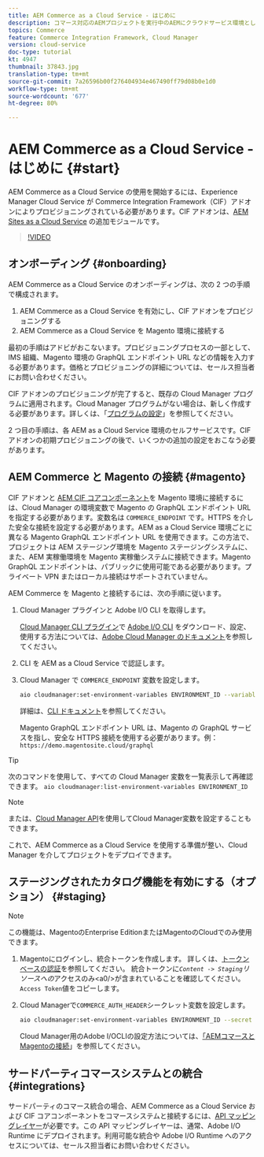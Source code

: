 ```yaml
---
title: AEM Commerce as a Cloud Service - はじめに
description: コマース対応のAEMプロジェクトを実行中のAEMにクラウドサービス環境としてデプロイする方法を説明します。 Adobeクラウドマネージャーの機能とCI/CDパイプラインを使用して、実行中の環境に対するVeniaリファレンスストアフロントを構築します。
topics: Commerce
feature: Commerce Integration Framework, Cloud Manager
version: cloud-service
doc-type: tutorial
kt: 4947
thumbnail: 37843.jpg
translation-type: tm+mt
source-git-commit: 7a26596b00f276404934e467490ff79d08b0e1d0
workflow-type: tm+mt
source-wordcount: '677'
ht-degree: 80%

---
```



# AEM Commerce as a Cloud Service - はじめに {#start}

AEM Commerce as a Cloud Service の使用を開始するには、Experience Manager Cloud Service が Commerce Integration Framework（CIF）アドオンによりプロビジョニングされている必要があります。CIF アドオンは、[AEM Sites as a Cloud Service](https://docs.adobe.com/content/help/ja-JP/experience-manager-cloud-service/sites/home.html) の追加モジュールです。

>[!VIDEO](https://video.tv.adobe.com/v/37843?quality=12&learn=on)

## オンボーディング {#onboarding}

AEM Commerce as a Cloud Service のオンボーディングは、次の 2 つの手順で構成されます。

1. AEM Commerce as a Cloud Service を有効にし、CIF アドオンをプロビジョニングする
2. AEM Commerce as a Cloud Service を Magento 環境に接続する

最初の手順はアドビがおこないます。プロビジョニングプロセスの一部として、IMS 組織、Magento 環境の GraphQL エンドポイント URL などの情報を入力する必要があります。価格とプロビジョニングの詳細については、セールス担当者にお問い合わせください。

CIF アドオンのプロビジョニングが完了すると、既存の Cloud Manager プログラムに適用されます。Cloud Manager プログラムがない場合は、新しく作成する必要があります。詳しくは、「[プログラムの設定](https://docs.adobe.com/content/help/ja-JP/experience-manager-cloud-manager/using/getting-started/setting-up-program.html)」を参照してください。

2 つ目の手順は、各 AEM as a Cloud Service 環境のセルフサービスです。CIF アドオンの初期プロビジョニングの後で、いくつかの追加の設定をおこなう必要があります。

## AEM Commerce と Magento の接続 {#magento}

CIF アドオンと [AEM CIF コアコンポーネント](https://github.com/adobe/aem-core-cif-components)を Magento 環境に接続するには、Cloud Manager の環境変数で Magento の GraphQL エンドポイント URL を指定する必要があります。変数名は `COMMERCE_ENDPOINT` です。HTTPS を介した安全な接続を設定する必要があります。AEM as a Cloud Service 環境ごとに異なる Magento GraphQL エンドポイント URL を使用できます。この方法で、プロジェクトは AEM ステージング環境を Magento ステージングシステムに、また、AEM 実稼働環境を Magento 実稼働システムに接続できます。Magento GraphQL エンドポイントは、パブリックに使用可能である必要があります。プライベート VPN またはローカル接続はサポートされていません。

AEM Commerce を Magento と接続するには、次の手順に従います。

1. Cloud Manager プラグインと Adobe I/O CLI を取得します。

   [Cloud Manager CLI プラグイン](https://github.com/adobe/aio-cli-plugin-cloudmanager)で [Adobe I/O CLI](https://github.com/adobe/aio-cli) をダウンロード、設定、使用する方法については、[Adobe Cloud Manager のドキュメント](https://docs.adobe.com/content/help/ja-JP/experience-manager-cloud-manager/using/introduction-to-cloud-manager.html)を参照してください。

2. CLI を AEM as a Cloud Service で認証します。

3. Cloud Manager で `COMMERCE_ENDPOINT` 変数を設定します。

   ```bash
   aio cloudmanager:set-environment-variables ENVIRONMENT_ID --variable COMMERCE_ENDPOINT "<Magento GraphQL endpoint URL>"
   ```

   詳細は、[CLI ドキュメント](https://github.com/adobe/aio-cli-plugin-cloudmanager#aio-cloudmanagerset-environment-variables-environmentid)を参照してください。

   Magento GraphQL エンドポイント URL は、Magento の GraphQL サービスを指し、安全な HTTPS 接続を使用する必要があります。例：`https://demo.magentosite.cloud/graphql`

>[!TIP]
>
>次のコマンドを使用して、すべての Cloud Manager 変数を一覧表示して再確認できます。 `aio cloudmanager:list-environment-variables ENVIRONMENT_ID`

>[!NOTE]
>
>または、[Cloud Manager API](https://www.adobe.io/apis/experiencecloud/cloud-manager/docs.html)を使用してCloud Manager変数を設定することもできます。

これで、AEM Commerce as a Cloud Service を使用する準備が整い、Cloud Manager を介してプロジェクトをデプロイできます。

## ステージングされたカタログ機能を有効にする（オプション） {#staging}

>[!NOTE]
>
>この機能は、MagentoのEnterprise EditionまたはMagentoのCloudでのみ使用できます。

1. Magentoにログインし、統合トークンを作成します。 詳しくは、[トークンベースの認証](https://devdocs.magento.com/guides/v2.4/get-started/authentication/gs-authentication-token.html#integration-tokens)を参照してください。 統合トークンに&#x200B;*`Content -> Staging`リソースへの*&#x200B;アクセスのみ&lt;a0/>が含まれていることを確認してください。 `Access Token`値をコピーします。

1. Cloud Managerで`COMMERCE_AUTH_HEADER`シークレット変数を設定します。

   ```bash
   aio cloudmanager:set-environment-variables ENVIRONMENT_ID --secret COMMERCE_AUTH_HEADER "Authorization Bearer: <Access Token>"
   ```

   Cloud Manager用のAdobe I/OCLIの設定方法については、[「AEMコマースとMagentoの接続](#magento)」を参照してください。

## サードパーティコマースシステムとの統合 {#integrations}

サードパーティのコマース統合の場合、AEM Commerce as a Cloud Service および CIF コアコンポーネントをコマースシステムと接続するには、[API マッピングレイヤー](architecture/third-party.md)が必要です。この API マッピングレイヤーは、通常、Adobe I/O Runtime にデプロイされます。利用可能な統合や Adobe I/O Runtime へのアクセスについては、セールス担当者にお問い合わせください。
